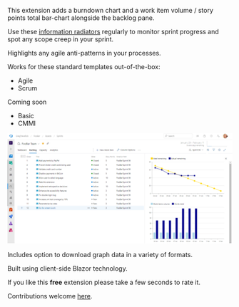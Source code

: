 [GitHubRepoPullRequestsURL]: https://github.com/GregTrevellick/AzureDevOpsBlazorRadiator/pulls

This extension adds a burndown chart and a work item volume / story points total bar-chart alongside the backlog pane.

Use these [information radiators](https://www.agilealliance.org/glossary/information-radiators) regularly to monitor sprint progress and spot any scope creep in your sprint.

Highlights any agile anti-patterns in your processes.

Works for these standard templates out-of-the-box:
- Agile
- Scrum

Coming soon
- Basic
- CMMI 

![](https://github.com/GregTrevellick/AzureDevOpsBlazorRadiator/blob/master/Src/BlazingPoints/artefacts/Screenshot2.png?raw=true)

Includes option to download graph data in a variety of formats.

Built using client-side Blazor technology.

If you like this **free** extension please take a few seconds to rate it.

Contributions welcome [here][GitHubRepoPullRequestsURL].
